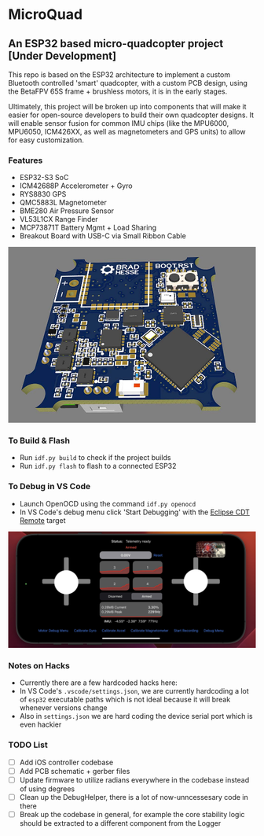 # MicroQuad
## An ESP32 based micro-quadcopter project [Under Development]
This repo is based on the ESP32 architecture to implement a custom Bluetooth controlled 'smart' quadcopter, with a custom PCB design, using the BetaFPV 65S frame + brushless motors, it is in the early stages. 

Ultimately, this project will be broken up into components that will make it easier for open-source developers to build their own quadcopter designs. It will enable sensor fusion for common IMU chips (like the MPU6000, MPU6050, ICM426XX, as well as magnetometers and GPS units) to allow for easy customization.

### Features
- ESP32-S3 SoC
- ICM42688P Accelerometer + Gyro
- RYS8830 GPS
- QMC5883L Magnetometer
- BME280 Air Pressure Sensor
- VL53L1CX Range Finder
- MCP73871T Battery Mgmt + Load Sharing
- Breakout Board with USB-C via Small Ribbon Cable

![alt text](assets/header_img.jpg)

### To Build & Flash
- Run `idf.py build` to check if the project builds
- Run `idf.py flash` to flash to a connected ESP32

### To Debug in VS Code 
- Launch OpenOCD using the command `idf.py openocd`
- In VS Code's debug menu click 'Start Debugging' with the [Eclipse CDT Remote](https://github.com/espressif/vscode-esp-idf-extension/blob/master/docs/DEBUGGING.md) target

![alt text](assets/controller_app.jpg)

### Notes on Hacks
- Currently there are a few hardcoded hacks here:
- In VS Code's `.vscode/settings.json`, we are currently hardcoding a lot of `esp32` executable paths which is not ideal because it will break whenever versions change
- Also in `settings.json` we are hard coding the device serial port which is even hackier

### TODO List
- [ ] Add iOS controller codebase
- [ ] Add PCB schematic + gerber files
- [ ] Update firmware to utilize radians everywhere in the codebase instead of using degrees
- [ ] Clean up the DebugHelper, there is a lot of now-unncessesary code in there
- [ ] Break up the codebase in general, for example the core stability logic should be extracted to a different component from the Logger
